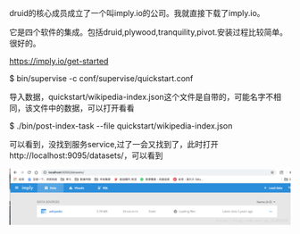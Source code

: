 druid的核心成员成立了一个叫imply.io的公司。我就直接下载了imply.io。

它是四个软件的集成。包括druid,plywood,tranquility,pivot.安装过程比较简单。很好的。

https://imply.io/get-started

$ bin/supervise  -c conf/supervise/quickstart.conf

导入数据，quickstart/wikipedia-index.json这个文件是自带的，可能名字不相同，该文件中的数据，可以打开看看

$ ./bin/post-index-task --file quickstart/wikipedia-index.json

可以看到，没找到服务service,过了一会又找到了，此时打开http://localhost:9095/datasets/，可以看到

![](/assets/imply.png)


